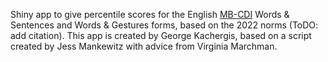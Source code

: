 Shiny app to give percentile scores for the English [MB-CDI](https://mb-cdi.stanford.edu/) Words & Sentences and Words & Gestures forms, based on the 2022 norms (ToDO: add citation).
This app is created by George Kachergis, based on a script created by Jess Mankewitz with advice from Virginia Marchman.